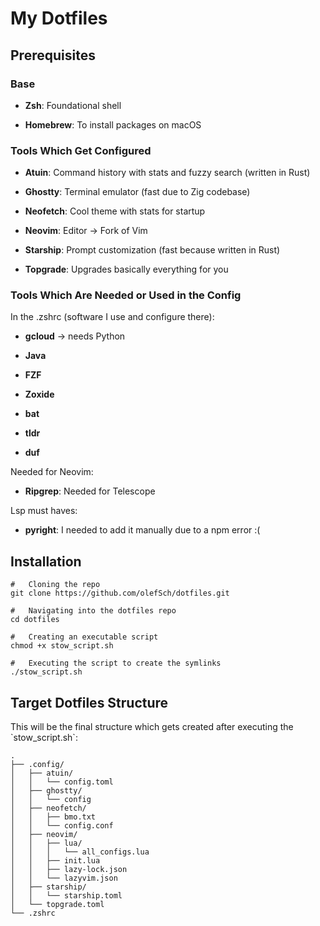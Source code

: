 #   My Dotfiles

##   Prerequisites

###   Base

* **Zsh**:   Foundational shell

* **Homebrew**: To install packages on macOS

###   Tools Which Get Configured

* **Atuin**:   Command history with stats and fuzzy search (written in Rust)

* **Ghostty**: Terminal emulator (fast due to Zig codebase)

* **Neofetch**:   Cool theme with stats for startup

* **Neovim**: Editor -> Fork of Vim

* **Starship**:   Prompt customization (fast because written in Rust)

* **Topgrade**:   Upgrades basically everything for you

###   Tools Which Are Needed or Used in the Config

In the .zshrc (software I use and configure there):

* **gcloud** -> needs Python

* **Java**

* **FZF**

* **Zoxide**

* **bat**

* **tldr**

* **duf**

Needed for Neovim:

* **Ripgrep**: Needed for Telescope

Lsp must haves:

* **pyright**: I needed to add it manually due to a npm error :(

##   Installation

```shell
#   Cloning the repo
git clone https://github.com/olefSch/dotfiles.git

#   Navigating into the dotfiles repo
cd dotfiles

#   Creating an executable script
chmod +x stow_script.sh

#   Executing the script to create the symlinks
./stow_script.sh
```

##   Target Dotfiles Structure

This will be the final structure which gets created after executing the \`stow_script.sh\`:

```
.
├── .config/
│   ├── atuin/
│   │   └── config.toml
│   ├── ghostty/
│   │   └── config
│   ├── neofetch/
│   │   ├── bmo.txt
│   │   └── config.conf
│   ├── neovim/
│   │   ├── lua/
│   │   │   └── all_configs.lua
│   │   ├── init.lua
│   │   ├── lazy-lock.json
│   │   └── lazyvim.json
│   ├── starship/
│   │   └── starship.toml
│   └── topgrade.toml
└── .zshrc
```
